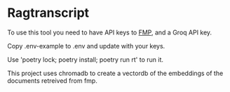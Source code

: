 # Ragtranscript

To use this tool you need to have API keys to [FMP](https://site.financialmodelingprep.com/), and a Groq API key.

Copy .env-example to .env and update with your keys.

Use 'poetry lock; poetry install; poetry run rt' to run it.

This project uses chromadb to create a vectordb of the embeddings of the documents retreived from fmp.